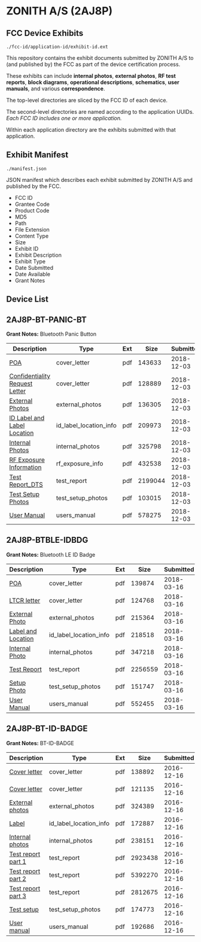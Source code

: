 # ZONITH A/S (2AJ8P)
## FCC Device Exhibits

```
./fcc-id/application-id/exhibit-id.ext
```

This repository contains the exhibit documents submitted by ZONITH A/S to (and published by) the FCC as part of the device certification process.

These exhibits can include **internal photos**, **external photos**, **RF test reports**, **block diagrams**, **operational descriptions**, **schematics**, **user manuals**, and various **correspondence**.

The top-level directories are sliced by the FCC ID of each device.

The second-level directories are named according to the application UUIDs. *Each FCC ID includes one or more application.*

Within each application directory are the exhibits submitted with that application. 

## Exhibit Manifest

```
./manifest.json
```

JSON manifest which describes each exhibit submitted by ZONITH A/S and published by the FCC.

- FCC ID
- Grantee Code
- Product Code
- MD5
- Path
- File Extension
- Content Type
- Size
- Exhibit ID
- Exhibit Description
- Exhibit Type
- Date Submitted
- Date Available
- Grant Notes

## Device List
## 2AJ8P-BT-PANIC-BT
**Grant Notes:** Bluetooth Panic Button

| Description | Type | Ext | Size | Submitted | Available |
| ----------- | ---- | --- | ---- | --------- | --------- |
| [POA](2AJ8P-BT-PANIC-BT/25ad3fc3f3687fafc6851bd23b0263f0/4091706.pdf) | cover_letter | pdf | 143633 | 2018-12-03 | 2018-12-03 |
| [Confidentiality Request Letter](2AJ8P-BT-PANIC-BT/25ad3fc3f3687fafc6851bd23b0263f0/4091707.pdf) | cover_letter | pdf | 128889 | 2018-12-03 | 2018-12-03 |
| [External Photos](2AJ8P-BT-PANIC-BT/25ad3fc3f3687fafc6851bd23b0263f0/4091708.pdf) | external_photos | pdf | 136305 | 2018-12-03 | 2018-12-03 |
| [ID Label and Label Location](2AJ8P-BT-PANIC-BT/25ad3fc3f3687fafc6851bd23b0263f0/4091710.pdf) | id_label_location_info | pdf | 209973 | 2018-12-03 | 2018-12-03 |
| [Internal Photos](2AJ8P-BT-PANIC-BT/25ad3fc3f3687fafc6851bd23b0263f0/4091709.pdf) | internal_photos | pdf | 325798 | 2018-12-03 | 2018-12-03 |
| [RF Exposure Information](2AJ8P-BT-PANIC-BT/25ad3fc3f3687fafc6851bd23b0263f0/4091712.pdf) | rf_exposure_info | pdf | 432538 | 2018-12-03 | 2018-12-03 |
| [Test Report_DTS](2AJ8P-BT-PANIC-BT/25ad3fc3f3687fafc6851bd23b0263f0/4091715.pdf) | test_report | pdf | 2199044 | 2018-12-03 | 2018-12-03 |
| [Test Setup Photos](2AJ8P-BT-PANIC-BT/25ad3fc3f3687fafc6851bd23b0263f0/4091714.pdf) | test_setup_photos | pdf | 103015 | 2018-12-03 | 2018-12-03 |
| [User Manual](2AJ8P-BT-PANIC-BT/25ad3fc3f3687fafc6851bd23b0263f0/4091716.pdf) | users_manual | pdf | 578275 | 2018-12-03 | 2018-12-03 |
## 2AJ8P-BTBLE-IDBDG
**Grant Notes:** Bluetooth LE ID Badge

| Description | Type | Ext | Size | Submitted | Available |
| ----------- | ---- | --- | ---- | --------- | --------- |
| [POA](2AJ8P-BTBLE-IDBDG/7c11c66bc842cf3cfc31902db02debf2/3783658.pdf) | cover_letter | pdf | 139874 | 2018-03-16 | 2018-03-16 |
| [LTCR letter](2AJ8P-BTBLE-IDBDG/7c11c66bc842cf3cfc31902db02debf2/3783659.pdf) | cover_letter | pdf | 124768 | 2018-03-16 | 2018-03-16 |
| [External Photo](2AJ8P-BTBLE-IDBDG/7c11c66bc842cf3cfc31902db02debf2/3783660.pdf) | external_photos | pdf | 215364 | 2018-03-16 | 2018-03-16 |
| [Label and Location](2AJ8P-BTBLE-IDBDG/7c11c66bc842cf3cfc31902db02debf2/3783662.pdf) | id_label_location_info | pdf | 218518 | 2018-03-16 | 2018-03-16 |
| [Internal Photo](2AJ8P-BTBLE-IDBDG/7c11c66bc842cf3cfc31902db02debf2/3783661.pdf) | internal_photos | pdf | 347218 | 2018-03-16 | 2018-03-16 |
| [Test Report](2AJ8P-BTBLE-IDBDG/7c11c66bc842cf3cfc31902db02debf2/3783666.pdf) | test_report | pdf | 2256559 | 2018-03-16 | 2018-03-16 |
| [Setup Photo](2AJ8P-BTBLE-IDBDG/7c11c66bc842cf3cfc31902db02debf2/3783665.pdf) | test_setup_photos | pdf | 151747 | 2018-03-16 | 2018-03-16 |
| [User Manual](2AJ8P-BTBLE-IDBDG/7c11c66bc842cf3cfc31902db02debf2/3783667.pdf) | users_manual | pdf | 552455 | 2018-03-16 | 2018-03-16 |
## 2AJ8P-BT-ID-BADGE
**Grant Notes:** BT-ID-BADGE

| Description | Type | Ext | Size | Submitted | Available |
| ----------- | ---- | --- | ---- | --------- | --------- |
| [Cover letter](2AJ8P-BT-ID-BADGE/1db6b2754fc88b4f1347ca569535ad6c/3231434.pdf) | cover_letter | pdf | 138892 | 2016-12-16 | 2016-12-16 |
| [Cover letter](2AJ8P-BT-ID-BADGE/1db6b2754fc88b4f1347ca569535ad6c/3231435.pdf) | cover_letter | pdf | 121135 | 2016-12-16 | 2016-12-16 |
| [External photos](2AJ8P-BT-ID-BADGE/1db6b2754fc88b4f1347ca569535ad6c/3231436.pdf) | external_photos | pdf | 324389 | 2016-12-16 | 2016-12-16 |
| [Label](2AJ8P-BT-ID-BADGE/1db6b2754fc88b4f1347ca569535ad6c/3231437.pdf) | id_label_location_info | pdf | 172887 | 2016-12-16 | 2016-12-16 |
| [Internal photos](2AJ8P-BT-ID-BADGE/1db6b2754fc88b4f1347ca569535ad6c/3231438.pdf) | internal_photos | pdf | 238151 | 2016-12-16 | 2016-12-16 |
| [Test report part 1](2AJ8P-BT-ID-BADGE/1db6b2754fc88b4f1347ca569535ad6c/3231441.pdf) | test_report | pdf | 2923438 | 2016-12-16 | 2016-12-16 |
| [Test report part 2](2AJ8P-BT-ID-BADGE/1db6b2754fc88b4f1347ca569535ad6c/3231442.pdf) | test_report | pdf | 5392270 | 2016-12-16 | 2016-12-16 |
| [Test report part 3](2AJ8P-BT-ID-BADGE/1db6b2754fc88b4f1347ca569535ad6c/3231443.pdf) | test_report | pdf | 2812675 | 2016-12-16 | 2016-12-16 |
| [Test setup](2AJ8P-BT-ID-BADGE/1db6b2754fc88b4f1347ca569535ad6c/3231444.pdf) | test_setup_photos | pdf | 174773 | 2016-12-16 | 2016-12-16 |
| [User manual](2AJ8P-BT-ID-BADGE/1db6b2754fc88b4f1347ca569535ad6c/3231445.pdf) | users_manual | pdf | 192686 | 2016-12-16 | 2016-12-16 |
